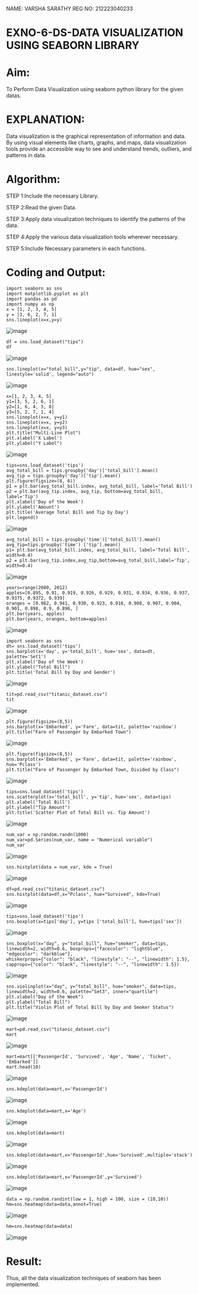 NAME: VARSHA SARATHY
REG NO: 212223040233
# EXNO-6-DS-DATA VISUALIZATION USING SEABORN LIBRARY

# Aim:
  To Perform Data Visualization using seaborn python library for the given datas.

# EXPLANATION:
Data visualization is the graphical representation of information and data. By using visual elements like charts, graphs, and maps, data visualization tools provide an accessible way to see and understand trends, outliers, and patterns in data.

# Algorithm:
STEP 1:Include the necessary Library.

STEP 2:Read the given Data.

STEP 3:Apply data visualization techniques to identify the patterns of the data.

STEP 4:Apply the various data visualization tools wherever necessary.

STEP 5:Include Necessary parameters in each functions.

# Coding and Output:

 ```
import seaborn as sns
import matplotlib.pyplot as plt
import pandas as pd
import numpy as np
x = [1, 2, 3, 4, 5]
y = [3, 6, 2, 7, 1]
sns.lineplot(x=x,y=y)
```

![image](https://github.com/user-attachments/assets/e6d9cb13-fcb7-4dcc-a213-97136f907783)

```
df = sns.load_dataset("tips")
df
```

![image](https://github.com/user-attachments/assets/524bac4b-609f-453f-9f23-4503e3c0123f)

```
sns.lineplot(x="total_bill",y="tip", data=df, hue="sex", linestyle='solid', legend="auto")
```

![image](https://github.com/user-attachments/assets/1c813b4d-83d2-4663-90f1-208056e99ee4)

```
x=[1, 2, 3, 4, 5]
y1=[3, 5, 2, 6, 1]
y2=[1, 6, 4, 3, 8]
y3=[5, 2, 7, 1, 4]
sns.lineplot(x=x, y=y1)
sns.lineplot(x=x, y=y2)
sns.lineplot(x=x, y=y3)
plt.title("Multi-Line Plot")
plt.xlabel('X Label')
plt.ylabel("Y Label")
```

![image](https://github.com/user-attachments/assets/e0223928-553f-49d5-87b5-7b78ad53797a)

```
tips=sns.load_dataset('tips')
avg_total_bill = tips.groupby('day')['total_bill'].mean()
avg_tip = tips.groupby('day')['tip'].mean()
plt.figure(figsize=(8, 6))
p1 = plt.bar(avg_total_bill.index, avg_total_bill, label='Total Bill')
p2 = plt.bar(avg_tip.index, avg_tip, bottom=avg_total_bill, label='Tip')
plt.xlabel('Day of the Week')
plt.ylabel('Amount')
plt.title('Average Total Bill and Tip by Day')
plt.legend()
```

![image](https://github.com/user-attachments/assets/ac700e3e-3b52-4b44-b8a2-a34cf7b45db3)

```
avg_total_bill = tips.groupby('time')['total_bill'].mean() 
avg_tip=tips.groupby('time') ['tip'].mean()
p1= plt.bar(avg_total_bill.index, avg_total_bill, label='Total Bill', width=0.4)
p2 = plt.bar(avg_tip.index,avg_tip,bottom=avg_total_bill,label='Tip', width=0.4)
```

![image](https://github.com/user-attachments/assets/2ecd78db-b5e1-46bf-9ca8-8438a18a6d50)

```
years=range(2000, 2012)
apples=[0.895, 0.91, 0.919, 0.926, 0.929, 0.931, 0.934, 0.936, 0.937, 0.9375, 0.9372, 0.939] 
oranges = [0.962, 0.941, 0.930, 0.923, 0.918, 0.908, 0.907, 0.904, 0.901, 0.898, 0.9, 0.896, ]
plt.bar(years, apples)
plt.bar(years, oranges, bottom=apples)
```

![image](https://github.com/user-attachments/assets/9931aa96-381a-47dc-9886-7eff66fdbd00)

```
import seaborn as sns
dt= sns.load_dataset('tips')
sns.barplot(x='day', y='total_bill', hue='sex', data=dt, palette='Set1')
plt.xlabel('Day of the Week')
plt.ylabel("Total Bill")
plt.title('Total Bill by Day and Gender')
```


![image](https://github.com/user-attachments/assets/7e83a399-7968-4c74-a94f-fc08a503a114)

```
tit=pd.read_csv("titanic_dataset.csv")
tit
```


![image](https://github.com/user-attachments/assets/f05d1bbc-db31-4a5c-adc1-c4feebaa50be)

```
plt.figure(figsize=(8,5))
sns.barplot(x='Embarked', y='Fare', data=tit, palette='rainbow') 
plt.title("Fare of Passenger by Embarked Town")
```


![image](https://github.com/user-attachments/assets/270d2783-4e6c-4e34-a729-9dd95849f9b4)

```
plt.figure(figsize=(8,5))
sns.barplot(x='Embarked', y='Fare', data=tit, palette='rainbow', hue='Pclass') 
plt.title("Fare of Passenger by Embarked Town, Divided by Class")
```

![image](https://github.com/user-attachments/assets/b8f72cab-c780-463c-aa50-7c57525fa428)

```
tips=sns.load_dataset('tips')
sns.scatterplot(x='total_bill', y='tip', hue='sex', data=tips)
plt.xlabel('Total Bill')
plt.ylabel("Tip Amount")
plt.title('Scatter Plot of Total Bill vs. Tip Amount')
```

![image](https://github.com/user-attachments/assets/b79b1fcd-071d-4d21-8662-8bbc9f61eb64)

```
num_var = np.random.randn(1000)
num_var=pd.Series(num_var, name = "Numerical variable")
num_var
```

![image](https://github.com/user-attachments/assets/37667edb-9674-4de8-95d3-d7ea3f33d17a)

```
sns.histplot(data = num_var, kde = True)
```

![image](https://github.com/user-attachments/assets/4cb6ea06-44c2-481a-b999-5a788cc01326)

```
df=pd.read_csv("titanic_dataset.csv")
sns.histplot(data=df,x="Pclass", hue="Survived", kde=True)
```

![image](https://github.com/user-attachments/assets/b62e4271-4afe-4774-99e2-0e350d79107c)

```
tips=sns.load_dataset('tips')
sns.boxplot(x=tips['day'], y=tips ['total_bill'], hue=tips['sex'])
```

![image](https://github.com/user-attachments/assets/3e870bb9-8564-4350-9c3e-05246c9ea314)

```
sns.boxplot(x="day", y="total_bill", hue="smoker", data=tips, linewidth=2, width=0.6, boxprops={"facecolor": "lightblue", "edgecolor": "darkblue"},
whiskerprops={"color": "black", "linestyle": "--", "linewidth": 1.5}, capprops={"color": "black", "linestyle": "--", "linewidth": 1.5})
```
![image](https://github.com/user-attachments/assets/d39a95dd-a29f-4837-b85a-1384420a32b5)

```
sns.violinplot(x="day", y="total_bill", hue="smoker", data=tips, linewidth=2, width=0.6, palette="Set3", inner="quartile")
plt.xlabel("Day of the Week")
plt.ylabel("Total Bill")
plt.title("Violin Plot of Total Bill by Day and Smoker Status")
```

![image](https://github.com/user-attachments/assets/af42be02-f579-44ed-a976-671c7635de8e)

```
mart=pd.read_csv("titanic_dataset.csv")
mart
```

![image](https://github.com/user-attachments/assets/64a70ccb-588b-4ff3-80ce-b28100bda2a4)

```
mart=mart[['PassengerId', 'Survived', 'Age', 'Name', 'Ticket', 'Embarked']] 
mart.head(10)
```

![image](https://github.com/user-attachments/assets/51c5f5b7-4784-4e13-bfd8-c3362a2fc207)

```
sns.kdeplot(data=mart,x='PassengerId')
```

![image](https://github.com/user-attachments/assets/47dd891c-dc93-43b0-81ab-625ce5670950)

```
sns.kdeplot(data=mart,x='Age')
```

![image](https://github.com/user-attachments/assets/92c9990b-66b4-45f4-ad40-38df0b226b95)

```
sns.kdeplot(data=mart)
```

![image](https://github.com/user-attachments/assets/7630b467-0f36-45e9-9431-62c18882beea)

```
sns.kdeplot(data=mart,x='PassengerId',hue='Survived',multiple='stack')
```

![image](https://github.com/user-attachments/assets/4d11e5c4-1a36-46fe-8cac-ddd795279eaa)

```
sns.kdeplot(data=mart,x='PassengerId',y='Survived')
```

![image](https://github.com/user-attachments/assets/9c2ac7ef-c846-476c-a84a-6a8b0df09ed5)

```
data = np.random.randint(low = 1, high = 100, size = (10,10))
hm=sns.heatmap(data=data,annot=True)
```

![image](https://github.com/user-attachments/assets/785edc3a-8818-4f17-be6e-ecc182ccbbdb)

```
hm=sns.heatmap(data=data)
```

![image](https://github.com/user-attachments/assets/a6ccdbb9-c064-45f0-9484-93f9a47a4f72)

# Result:
Thus, all the data visualization techniques of seaborn has been implemented.
